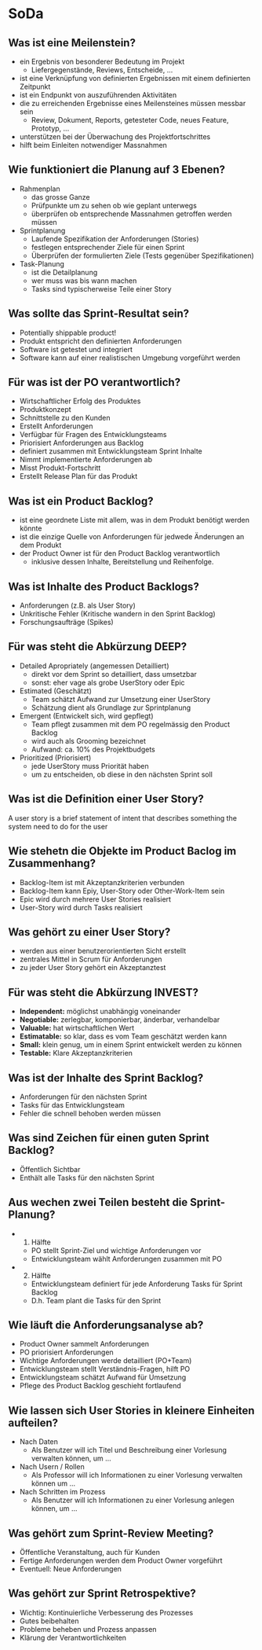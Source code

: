 # SoDa

## Was ist eine Meilenstein?
* ein Ergebnis von besonderer Bedeutung im Projekt
    * Liefergegenstände, Reviews, Entscheide, ...
* ist eine Verknüpfung von definierten Ergebnissen mit einem definierten Zeitpunkt
* ist ein Endpunkt von auszuführenden Aktivitäten
* die zu erreichenden Ergebnisse eines Meilensteines müssen messbar sein 
    * Review, Dokument, Reports, getesteter Code, neues Feature, Prototyp, ...
* unterstützen bei der Überwachung des Projektfortschrittes 
* hilft beim Einleiten notwendiger Massnahmen

## Wie funktioniert die Planung auf 3 Ebenen?
* Rahmenplan
    * das grosse Ganze
    * Prüfpunkte um zu sehen ob wie geplant unterwegs 
    * überprüfen ob entsprechende Massnahmen getroffen werden müssen
* Sprintplanung
    * Laufende Spezifikation der Anforderungen (Stories)
    * festlegen entsprechender Ziele für einen Sprint
    * Überprüfen der formulierten Ziele (Tests gegenüber Spezifikationen)
* Task-Planung
    * ist die Detailplanung
    * wer muss was bis wann machen
    * Tasks sind typischerweise Teile einer Story

## Was sollte das Sprint-Resultat sein?
* Potentially shippable product!
* Produkt entspricht den definierten Anforderungen
* Software ist getestet und integriert
* Software kann auf einer realistischen Umgebung vorgeführt werden

## Für was ist der PO verantwortlich?
* Wirtschaftlicher Erfolg des Produktes
* Produktkonzept
* Schnittstelle zu den Kunden
* Erstellt Anforderungen
* Verfügbar für Fragen des Entwicklungsteams
* Priorisiert Anforderungen aus Backlog
* definiert zusammen mit Entwicklungsteam Sprint Inhalte
* Nimmt implementierte Anforderungen ab
* Misst Produkt-Fortschritt
* Erstellt Release Plan für das Produkt

## Was ist ein Product Backlog?
* ist eine geordnete Liste mit allem, was in dem Produkt benötigt werden könnte
* ist die einzige Quelle von Anforderungen für jedwede Änderungen an dem Produkt
* der Product Owner ist für den Product Backlog verantwortlich
    * inklusive dessen Inhalte, Bereitstellung und Reihenfolge. 

## Was ist Inhalte des Product Backlogs?
* Anforderungen (z.B. als User Story)
* Unkritische Fehler (Kritische wandern in den Sprint Backlog)
* Forschungsaufträge (Spikes)

## Für was steht die Abkürzung DEEP?
* Detailed Apropriately (angemessen Detailliert)
    * direkt vor dem Sprint so detailliert, dass umsetzbar
    * sonst: eher vage als grobe UserStory oder Epic
* Estimated (Geschätzt) 
    * Team schätzt Aufwand zur Umsetzung einer UserStory
    * Schätzung dient als Grundlage zur Sprintplanung
* Emergent (Entwickelt sich, wird gepflegt)
    * Team pflegt zusammen mit dem PO regelmässig den Product Backlog
    * wird auch als Grooming bezeichnet
    * Aufwand: ca. 10% des Projektbudgets
* Prioritized (Priorisiert)
    * jede UserStory muss Priorität haben
    * um zu entscheiden, ob diese in den nächsten Sprint soll

## Was ist die Definition einer User Story?
A user story is a brief statement of intent that describes 
something the system need to do for the user

## Wie stehetn die Objekte im Product Baclog im Zusammenhang?
* Backlog-Item ist mit Akzeptanzkriterien verbunden
* Backlog-Item kann Epiy, User-Story oder Other-Work-Item sein
* Epic wird durch mehrere User Stories realisiert
* User-Story wird durch Tasks realisiert

## Was gehört zu einer User Story?
* werden aus einer benutzerorientierten Sicht erstellt
* zentrales Mittel in Scrum für Anforderungen
* zu jeder User Story gehört ein Akzeptanztest

## Für was steht die Abkürzung INVEST?
* __Independent:__ möglichst unabhängig voneinander
* __Negotiable:__ zerlegbar, komponierbar, änderbar, verhandelbar
* __Valuable:__ hat wirtschaftlichen Wert
* __Estimatable:__ so klar, dass es vom Team geschätzt werden kann
* __Small:__ klein genug, um in einem Sprint entwickelt werden zu können
* __Testable:__ Klare Akzeptanzkriterien

## Was ist der Inhalte des Sprint Backlog?
* Anforderungen für den nächsten Sprint
* Tasks für das Entwicklungsteam
* Fehler die schnell behoben werden müssen

## Was sind Zeichen für einen guten Sprint Backlog?
* Öffentlich Sichtbar
* Enthält alle Tasks für den nächsten Sprint

## Aus wechen zwei Teilen besteht die Sprint-Planung?
* 1. Hälfte
    * PO stellt Sprint-Ziel und wichtige Anforderungen vor
    * Entwicklungsteam wählt Anforderungen zusammen mit PO
* 2. Hälfte
    * Entwicklungsteam definiert für jede Anforderung Tasks für Sprint Backlog
    * D.h. Team plant die Tasks für den Sprint

## Wie läuft die Anforderungsanalyse ab?
* Product Owner sammelt Anforderungen
* PO priorisiert Anforderungen
* Wichtige Anforderungen werde detailliert (PO+Team)
* Entwicklungsteam stellt Verständnis-Fragen, hilft PO
* Entwicklungsteam schätzt Aufwand für Umsetzung
* Pflege des Product Backlog geschieht fortlaufend 

## Wie lassen sich User Stories in kleinere Einheiten aufteilen?
 * Nach Daten
     * Als Benutzer will ich Titel und Beschreibung einer Vorlesung verwalten können, um ...
 * Nach Usern / Rollen
     * Als Professor will ich Informationen zu einer Vorlesung verwalten können um ...
 * Nach Schritten im Prozess
     * Als Benutzer will ich Informationen zu einer Vorlesung anlegen können, um ...

## Was gehört zum Sprint-Review Meeting?
* Öffentliche Veranstaltung, auch für Kunden
* Fertige Anforderungen werden dem Product Owner vorgeführt
* Eventuell: Neue Anforderungen

## Was gehört zur Sprint Retrospektive?
* Wichtig: Kontinuierliche Verbesserung des Prozesses
* Gutes beibehalten
* Probleme beheben und Prozess anpassen
* Klärung der Verantwortlichkeiten

